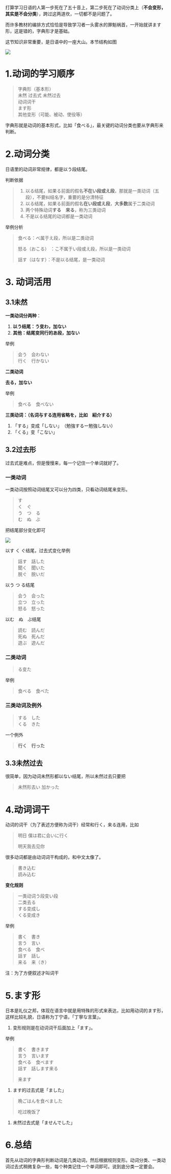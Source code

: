 打算学习日语的人第一步死在了五十音上，第二步死在了动词分类上（**不会变形，其实是不会分类**），跨过这两道坎，一切都不是问题了。

而许多教材的编排方式恰恰是导致学习者一头雾水的罪魁祸首，一开始就讲ます形，这是错的，字典形才是基础。

这节知识非常重要，是日语中的一座大山。本节结构如图

![](/assets/动词分类及活用.png)

# 1.动词的学习顺序

> 字典形（基本形）  
> 未然 过去式 未然过去  
> 动词词干  
> ます形  
> 其他变形（可能、被动、使役等）

字典形就是动词的基本形式，比如「食べる」，最关键的动词分类也要从字典形来判断。

# 2.动词分类

日语里的动词非常规律，都是以う段结尾。

判断依据

> 1. 以る结尾，如果る前面的假名**不在い段或え段**，那就是一类动词（五段），不要纠结名字，重要的是分清特征
> 2. 以る结尾，如果る前面的假名**在い段或え段**，**大多数**属于二类动词
> 3. 两个特殊动词**する　来る**，称为三类动词
> 4. 不是以る结尾的动词都是一类动词

举例分析

> 食べる：べ属于え段，所以是二类动词
>
> 怒る（おこる） ：こ不属于い段或え段，所以是一类动词
>
> 話す（はなす）：不是以る结尾，是一类动词

# 3. 动词活用

## 3.1未然

**一类动词分两种**：

1. **以う结尾：う变わ，加ない**
2. **其他：结尾变同行的あ段，加ない**

举例

> 会う　会わない  
> 行く　行かない

**二类动词**

**去る，加ない**

举例

> 食べる　食べない

**三类动词：（名词与する连用省略を，比如　紹介する）**

1. 「する」变成「しない」　（勉強するー勉強しない）
2. 「くる」变「こない」

## 3.2过去形

过去式是难点，但是慢慢来，每一个记住一个单词就好了。

### 一类动词

一类动词按照动词结尾又可以分为四类，只看动词结尾来变形。

> す  
> く　ぐ  
> う　つ　る  
> む　ぬ　ぶ

把结尾部分变化即可

![](http://pic1.zhimg.com/v2-1d9ce179eb7b6b2525639aa49e4c0674_b.png)

以す く ぐ结尾，过去式变化举例

> 話す　話した  
> 聞く　聞いた  
> 脱ぐ　脱いだ

以う つ る结尾

> 会う　会った  
> 立つ　立った  
> 怒る　怒った

以む　ぬ　ぶ结尾

> 読む　読んだ  
> 死ぬ　死んだ  
> 遊ぶ　遊んだ

### 二类动词

> る变た

举例

> 食べる　食べた

### 三类动词及例外

> する　した  
> くる　きた

一个例外

> **行く　行った**

## 3.3未然过去

很简单，因为动词未然形都以ない结尾，所以未然过去只要把

> 未然形去い 加かった

# 4.动词词干

动词的词干（为了表述方便称为词干）经常和行く，来る连用，比如

> 明日 僕は君に会いに行く
>
> 明天我去见你

很多动词都是由动词词干构成的，和中文太像了。

> 書き込む  
> 読み込む

**变化规则**

> 一类动词う段变い段  
> 二类去る  
> する变成し  
> くる变成き

举例

> 書く　書き  
> 言う　言い  
> 食べる　食べ  
> 話す　話し  
> 来る　来（き）

注：为了方便叙述才叫词干

# 5.ます形

日本是礼仪之邦，体现在语言中就是用特殊的形式来表达，比如用动词的ます形，这样比较礼貌，日语称为丁宁语，「丁寧な言葉」。

1. 变形规则是在动词词干后面加上「ます」。

举例

> 書く　書きます  
> 言う　言います  
> 食べる　食べます  
> 話す　話します来る
>
> 来ます

1. ます的过去式是「ました」

> 晩ごはんを食べました
>
> 吃过晚饭了

1. 未然过去式是「ませんでした」

# 6.总结

首先从动词的字典形判断动词是几类动词，然后根据规则变形。动词分类、一类动词过去式稍微复杂一些，每个种类记住一个单词即可。说到底分类一定要会。


